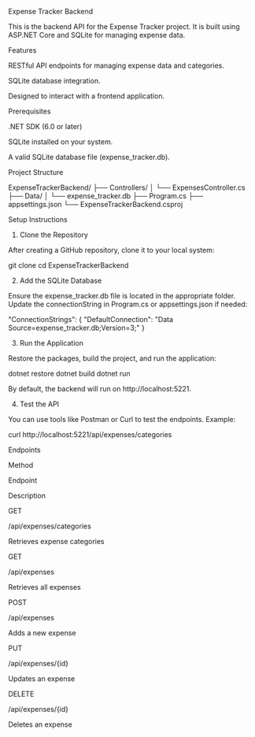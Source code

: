 Expense Tracker Backend

This is the backend API for the Expense Tracker project. It is built using ASP.NET Core and SQLite for managing expense data.

Features

RESTful API endpoints for managing expense data and categories.

SQLite database integration.

Designed to interact with a frontend application.

Prerequisites

.NET SDK (6.0 or later)

SQLite installed on your system.

A valid SQLite database file (expense_tracker.db).

Project Structure

ExpenseTrackerBackend/
├── Controllers/
│   └── ExpensesController.cs
├── Data/
│   └── expense_tracker.db
├── Program.cs
├── appsettings.json
└── ExpenseTrackerBackend.csproj

Setup Instructions

1. Clone the Repository

After creating a GitHub repository, clone it to your local system:

git clone <your-repo-url>
cd ExpenseTrackerBackend

2. Add the SQLite Database

Ensure the expense_tracker.db file is located in the appropriate folder. Update the connectionString in Program.cs or appsettings.json if needed:

"ConnectionStrings": {
  "DefaultConnection": "Data Source=expense_tracker.db;Version=3;"
}

3. Run the Application

Restore the packages, build the project, and run the application:

dotnet restore
dotnet build
dotnet run

By default, the backend will run on http://localhost:5221.

4. Test the API

You can use tools like Postman or Curl to test the endpoints. Example:

curl http://localhost:5221/api/expenses/categories

Endpoints

Method

Endpoint

Description

GET

/api/expenses/categories

Retrieves expense categories

GET

/api/expenses

Retrieves all expenses

POST

/api/expenses

Adds a new expense

PUT

/api/expenses/{id}

Updates an expense

DELETE

/api/expenses/{id}

Deletes an expense